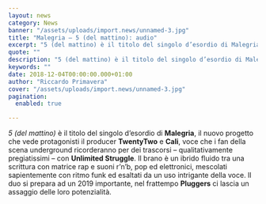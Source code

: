 ```yaml
---
layout: news
category: News
banner: "/assets/uploads/import.news/unnamed-3.jpg"
title: "Malegria – 5 (del mattino): audio"
excerpt: "5 (del mattino) è il titolo del singolo d’esordio di Malegria, il nuovo progetto che vede protagonisti il producer TwentyTwo e Cali, voce che i fan della scena underground ricorderanno per dei trascorsi – qualitativamente pregiatissimi – con Unlimited Struggle. Il brano è un ibrido fluido tra una scrittura con matrice rap e suoni r’n’b, [&hellip"
quote: ""
description: "5 (del mattino) è il titolo del singolo d’esordio di Malegria, il nuovo progetto che vede protagonisti il producer TwentyTwo e Cali, voce che i fan della scena underground ricorderanno per dei trascorsi – qualitativamente pregiatissimi – con Unlimited Struggle. Il brano è un ibrido fluido tra una scrittura con matrice rap e suoni r’n’b, [&hellip"
keywords: ""
date: 2018-12-04T00:00:00.000+01:00
author: "Riccardo Primavera"
cover: "/assets/uploads/import.news/unnamed-3.jpg"
pagination:
  enabled: true

---
```


_5 (del mattino)_ è il titolo del singolo d’esordio di **Malegria**, il nuovo progetto che vede protagonisti il producer **TwentyTwo** e **Cali**, voce che i fan della scena underground ricorderanno per dei trascorsi – qualitativamente pregiatissimi – con **Unlimited Struggle**. Il brano è un ibrido fluido tra una scrittura con matrice rap e suoni r’n’b, pop ed elettronici, mescolati sapientemente con ritmo funk ed esaltati da un uso intrigante della voce. Il duo si prepara ad un 2019 importante, nel frattempo **Pluggers** ci lascia un assaggio delle loro potenzialità.